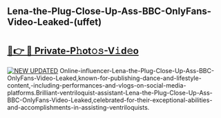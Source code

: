 ## Lena-the-Plug-Close-Up-Ass-BBC-OnlyFans-Video-Leaked-(uffet)


# <h2><a href="https://mediaupload.pro?-19M">🔗👉 🔴 Private-P𝚑ot𝚘𝚜-V𝚒d𝚎o</a></h2>

[![NEW UPDATED](https://i.imgur.com/0qMVB7G.gif)](https://mediaupload.pro?-19M)
Online-influencer-Lena-the-Plug-Close-Up-Ass-BBC-OnlyFans-Video-Leaked,known-for-publishing-dance-and-lifestyle-content,-including-performances-and-vlogs-on-social-media-platforms.Brilliant-ventriloquist-assistant-Lena-the-Plug-Close-Up-Ass-BBC-OnlyFans-Video-Leaked,celebrated-for-their-exceptional-abilities-and-accomplishments-in-assisting-ventriloquists.  